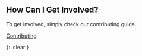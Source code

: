 
<div class="container">
  <div class="action">
    <h2>How Can I Get Involved?</h2>
    <p>To get involved, simply check our contributing guide.</p>
    <p>
      <a class="btn btn-primary btn-lg" href="/contributing" role="button">Contributing</a>
    </p>
  </div>
</div>

{: .clear }
&nbsp;
